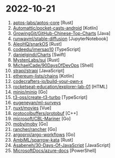 # 2022-10-21

1. [aptos-labs/aptos-core](https://github.com/aptos-labs/aptos-core "A layer 1 for everyone!") [Rust]
2. [Automattic/pocket-casts-android](https://github.com/Automattic/pocket-casts-android "Pocket Casts Android 🎧") [Kotlin]
3. [GrowingGit/GitHub-Chinese-Top-Charts](https://github.com/GrowingGit/GitHub-Chinese-Top-Charts "🇨🇳 GitHub中文排行榜，各语言分设「软件 | 资料」榜单，精准定位中文好项目。各取所需，高效学习。") [Java]
4. [runwayml/stable-diffusion](https://github.com/runwayml/stable-diffusion "Latent Text-to-Image Diffusion") [JupyterNotebook]
5. [AleoHQ/snarkOS](https://github.com/AleoHQ/snarkOS "A Decentralized Operating System for Zero-Knowledge Applications") [Rust]
6. [codeedu/imersao10](https://github.com/codeedu/imersao10 "") [TypeScript]
7. [danielgindi/Charts](https://github.com/danielgindi/Charts "Beautiful charts for iOS/tvOS/OSX! The Apple side of the crossplatform MPAndroidChart.") [Swift]
8. [MystenLabs/sui](https://github.com/MystenLabs/sui "Sui, a next-generation smart contract platform with high throughput, low latency, and an asset-oriented programming model powered by the Move programming language") [Rust]
9. [MichaelCade/90DaysOfDevOps](https://github.com/MichaelCade/90DaysOfDevOps "This repository is my documenting repository for learning the world of DevOps. I started this journey on the 1st January 2022 and I plan to run to March 31st for a complete 90-day romp on spending an hour a day including weekends to get a foundational knowledge across a lot of different areas that make up DevOps.") [Shell]
10. [strapi/strapi](https://github.com/strapi/strapi "🚀 Strapi is the leading open-source headless CMS. It’s 100% JavaScript, fully customizable and developer-first.") [JavaScript]
11. [ethereum-lists/chains](https://github.com/ethereum-lists/chains "provides metadata for networkIDs and chainIDs") [Kotlin]
12. [codecrafters-io/build-your-own-x](https://github.com/codecrafters-io/build-your-own-x "Master programming by recreating your favorite technologies from scratch.") 
13. [rocketseat-education/explorer-lab-01](https://github.com/rocketseat-education/explorer-lab-01 "") [HTML]
14. [minio/minio](https://github.com/minio/minio "Multi-Cloud ☁️ Object Storage") [Go]
15. [t3-oss/create-t3-turbo](https://github.com/t3-oss/create-t3-turbo "Clean and simple starter repo using the T3 Stack along with Expo React Native") [TypeScript]
16. [eugeneyan/ml-surveys](https://github.com/eugeneyan/ml-surveys "📋 Survey papers summarizing advances in deep learning, NLP, CV, graphs, reinforcement learning, recommendations, graphs, etc.") 
17. [nuxt/movies](https://github.com/nuxt/movies "🍿 A TMDB client built with Nuxt 3") [Vue]
18. [protocolbuffers/protobuf](https://github.com/protocolbuffers/protobuf "Protocol Buffers - Google's data interchange format") [C++]
19. [microsoft/CBL-Mariner](https://github.com/microsoft/CBL-Mariner "Linux OS for Azure 1P services and edge appliances") [Go]
20. [moby/moby](https://github.com/moby/moby "Moby Project - a collaborative project for the container ecosystem to assemble container-based systems") [Go]
21. [rancher/rancher](https://github.com/rancher/rancher "Complete container management platform") [Go]
22. [argoproj/argo-workflows](https://github.com/argoproj/argo-workflows "Workflow engine for Kubernetes") [Go]
23. [AmbiML/sparrow-kata](https://github.com/AmbiML/sparrow-kata "Project Sparrow: KataOS") [Rust]
24. [Asabeneh/30-Days-Of-JavaScript](https://github.com/Asabeneh/30-Days-Of-JavaScript "30 days of JavaScript programming challenge is a step-by-step guide to learn JavaScript programming language in 30 days. This challenge may take more than 100 days, please just follow your own pace.") [JavaScript]
25. [MicrosoftDocs/azure-docs](https://github.com/MicrosoftDocs/azure-docs "Open source documentation of Microsoft Azure") [PowerShell]
